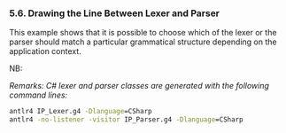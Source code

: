 ﻿### 5.6. Drawing the Line Between Lexer and Parser

This example shows that it is possible to choose which of the lexer or the parser should match a particular grammatical structure depending on the application context.

NB: 

_Remarks: C# lexer and parser classes are generated with the following command lines:_

```bat
antlr4 IP_Lexer.g4 -Dlanguage=CSharp
antlr4 -no-listener -visitor IP_Parser.g4 -Dlanguage=CSharp
```